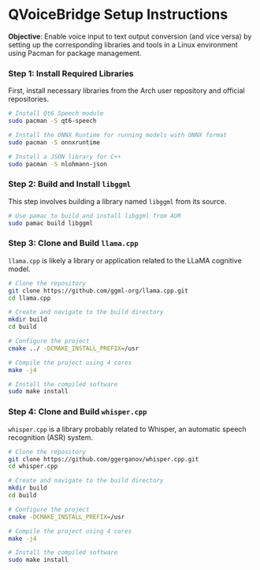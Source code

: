 # QVoiceBridge Setup Instructions
**Objective**: Enable voice input to text output conversion (and vice versa) by setting up the corresponding libraries and tools in a Linux environment using Pacman for package management.

### Step 1: Install Required Libraries
First, install necessary libraries from the Arch user repository and official repositories.

```bash
# Install Qt6 Speech module
sudo pacman -S qt6-speech

# Install the ONNX Runtime for running models with ONNX format
sudo pacman -S onnxruntime

# Install a JSON library for C++
sudo pacman -S nlohmann-json  
```

### Step 2: Build and Install `libggml`
This step involves building a library named `libggml` from its source.

```bash
# Use pamac to build and install libggml from AUR
sudo pamac build libggml
```

### Step 3: Clone and Build `llama.cpp`
`llama.cpp` is likely a library or application related to the LLaMA cognitive model.

```bash
# Clone the repository
git clone https://github.com/ggml-org/llama.cpp.git
cd llama.cpp

# Create and navigate to the build directory
mkdir build
cd build

# Configure the project
cmake ../ -DCMAKE_INSTALL_PREFIX=/usr

# Compile the project using 4 cores
make -j4

# Install the compiled software
sudo make install
```

### Step 4: Clone and Build `whisper.cpp`
`whisper.cpp` is a library probably related to Whisper, an automatic speech recognition (ASR) system.

```bash
# Clone the repository
git clone https://github.com/ggerganov/whisper.cpp.git
cd whisper.cpp

# Create and navigate to the build directory
mkdir build
cd build

# Configure the project
cmake -DCMAKE_INSTALL_PREFIX=/usr

# Compile the project using 4 cores
make -j4

# Install the compiled software
sudo make install
```
